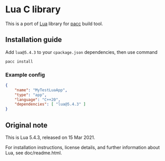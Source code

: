 # Lua C library

This is a port of [Lua](https://lua.org) library for [pacc](https://github.com/PoetaKodu/pacc) build tool.

## Installation guide

Add `lua@5.4.3` to your `cpackage.json` dependencies,
then use command

```bash
pacc install
```

### Example config

```json
{
	"name": "MyTestLuaApp",
	"type": "app",
	"language": "C++20",
	"dependencies": [ "lua@5.4.3" ]
}
```

## Original note

This is Lua 5.4.3, released on 15 Mar 2021.

For installation instructions, license details, and
further information about Lua, see doc/readme.html.

